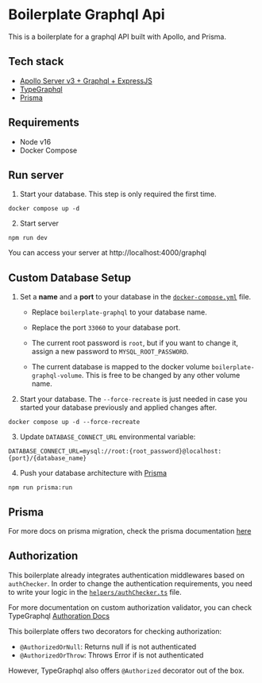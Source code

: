 # Boilerplate Graphql Api

This is a boilerplate for a graphql API built with Apollo, and Prisma.

## Tech stack

- [Apollo Server v3 + Graphql + ExpressJS](https://www.apollographql.com/docs/apollo-server/v3)
- [TypeGraphql](https://typegraphql.com/)
- [Prisma](https://www.prisma.io/)

## Requirements

- Node v16
- Docker Compose

## Run server

1. Start your database. This step is only required the first time.

```
docker compose up -d
```

2. Start server

```
npm run dev
```

You can access your server at http://localhost:4000/graphql

## Custom Database Setup

1. Set a **name** and a **port** to your database in the [`docker-compose.yml`](/docker-compose.yml) file.

   - Replace `boilerplate-graphql` to your database name.
   - Replace the port `33060` to your database port.

   - The current root password is `root`, but if you want to change it, assign a new password to `MYSQL_ROOT_PASSWORD`.
   - The current database is mapped to the docker volume `boilerplate-graphql-volume`. This is free to be changed by any other volume name.

2. Start your database. The `--force-recreate` is just needed in case you started your database previously and applied changes after.

```
docker compose up -d --force-recreate
```

3. Update `DATABASE_CONNECT_URL` environmental variable:

```
DATABASE_CONNECT_URL=mysql://root:{root_password}@localhost:{port}/{database_name}
```

4. Push your database architecture with [Prisma](https://www.prisma.io/docs/concepts/components/prisma-migrate)

```
npm run prisma:run
```

## Prisma

For more docs on prisma migration, check the prisma documentation [here](https://www.prisma.io/docs/concepts/components/prisma-migrate)

## Authorization

This boilerplate already integrates authentication middlewares based on `authChecker`. In order to change the authentication requirements, you need to write your logic in the [`helpers/authChecker.ts`](src/helpers/authChecker.ts) file.

For more documentation on custom authorization validator, you can check TypeGraphql [Authoration Docs](https://typegraphql.com/docs/authorization.html)

This boilerplate offers two decorators for checking authorization:

- `@AuthorizedOrNull`: Returns null if is not authenticated
- `@AuthorizedOrThrow`: Throws Error if is not authenticated

However, TypeGraphql also offers `@Authorized` decorator out of the box.
